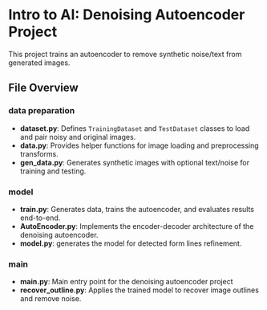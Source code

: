 # Intro to AI: Denoising Autoencoder Project

This project trains an autoencoder to remove synthetic noise/text from generated images.

## File Overview

### data preparation

- **dataset.py**: Defines `TrainingDataset` and `TestDataset` classes to load and pair noisy and original images.
- **data.py**: Provides helper functions for image loading and preprocessing transforms.
- **gen_data.py**: Generates synthetic images with optional text/noise for training and testing.

### model

- **train.py**: Generates data, trains the autoencoder, and evaluates results end-to-end.
- **AutoEncoder.py**: Implements the encoder-decoder architecture of the denoising autoencoder.
- **model.py**: generates the model for detected form lines refinement.

### main

- **main.py**: Main entry point for the denoising autoencoder project
- **recover_outline.py**: Applies the trained model to recover image outlines and remove noise.
